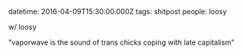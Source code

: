 datetime: 2016-04-09T15:30:00.000Z
tags: shitpost
people: loosy

w/ loosy

"vaporwave is the sound of trans chicks coping with late capitalism"